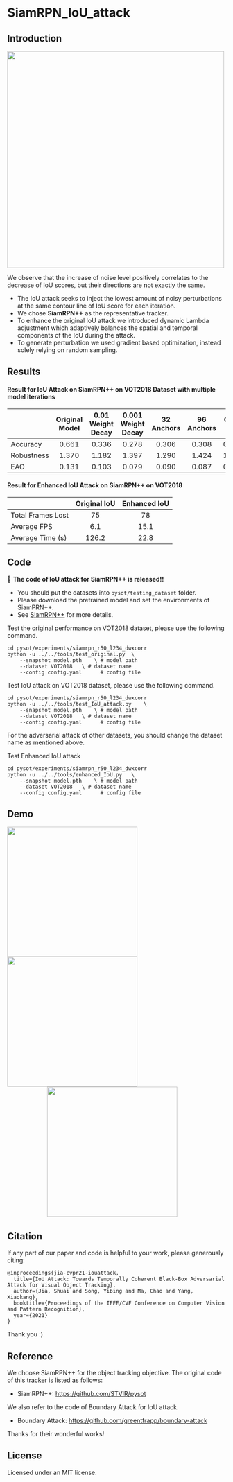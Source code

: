 # SiamRPN_IoU_attack



## Introduction

<img src="https://github.com/VISION-SJTU/IoUattack/blob/main/demo/intro.png" width='500'/><br/>

We observe that the increase of noise level positively correlates to the decrease of IoU scores, but their directions are not exactly the same.
- The IoU attack seeks to inject the lowest amount of noisy perturbations at the same contour line of IoU score for each iteration.
- We chose **SiamRPN++** as the representative tracker.
- To enhance the original IoU attack we introduced dynamic Lambda adjustment which adaptively balances the spatial and temporal components of the IoU
during the attack.
- To generate perturbation we used gradient based optimization, instead solely relying on random sampling.
  
## Results

 #### Result for IoU Attack on SiamRPN++ on VOT2018 Dataset with multiple model iterations
|                   | Original Model  |  0.01 Weight Decay  | 0.001 Weight Decay | 32 Anchors | 96 Anchors | Color OFF | Blur ON |
| ------------------| :------------:  | :---------------:   |:----------------:  |:--------:  |:---------: |:--------: |:-----:  |
| Accuracy          | 0.661           | 0.336               | 0.278              | 0.306      | 0.308      | 0.303     | 0.285   |
| Robustness        | 1.370           | 1.182               | 1.397              | 1.290      | 1.424      | 1.316     | 2.892   |
| EAO               | 0.131           | 0.103               | 0.079              | 0.090      | 0.087      | 0.077     | 0.037   |
 
 #### Result for Enhanced IoU Attack on SiamRPN++ on VOT2018
 |			| Original IoU	| Enhanced IoU	|
 | ------------------	| :------------:| :------------:|
 | Total Frames Lost	| 75		| 78		|
 | Average FPS		| 6.1		| 15.1		|
 | Average Time (s)	| 126.2		| 22.8		|
 
## Code
:herb: **The code of IoU attack for SiamRPN++ is released!!**
- You should put the datasets into ```pysot/testing_dataset``` folder.
- Please download the pretrained model and set the environments of SiamPRN++.
- See [SiamRPN++](https://github.com/STVIR/pysot) for more details.

Test the original performance on VOT2018 dataset, please use the following command.
```
cd pysot/experiments/siamrpn_r50_l234_dwxcorr
python -u ../../tools/test_original.py 	\
	--snapshot model.pth 	\ # model path
	--dataset VOT2018 	\ # dataset name
	--config config.yaml	  # config file
```
Test IoU attack on VOT2018 dataset, please use the following command.
```
cd pysot/experiments/siamrpn_r50_l234_dwxcorr
python -u ../../tools/test_IoU_attack.py 	\
	--snapshot model.pth 	\ # model path
	--dataset VOT2018 	\ # dataset name
	--config config.yaml	  # config file
```

For the adversarial attack of other datasets, you should change the dataset name as mentioned above.

Test Enhanced IoU attack
```
cd pysot/experiments/siamrpn_r50_l234_dwxcorr
python -u ../../tools/enhanced_IoU.py 	\
	--snapshot model.pth 	\ # model path
	--dataset VOT2018 	\ # dataset name
	--config config.yaml	  # config file
```

## Demo

<img src="https://github.com/VISION-SJTU/IoUattack/blob/main/demo/car_clean.gif" width='300'/>   <img src="https://github.com/VISION-SJTU/IoUattack/blob/main/demo/car_attack.gif" width='300'/><br/>
&emsp; &emsp;&emsp;&emsp;&emsp;&emsp; <img src="https://github.com/VISION-SJTU/IoUattack/blob/main/demo/legend.png" width='300'/><br/>


## Citation
If any part of our paper and code is helpful to your work, please generously citing: 
```
@inproceedings{jia-cvpr21-iouattack,
  title={IoU Attack: Towards Temporally Coherent Black-Box Adversarial Attack for Visual Object Tracking},
  author={Jia, Shuai and Song, Yibing and Ma, Chao and Yang, Xiaokang},
  booktitle={Proceedings of the IEEE/CVF Conference on Computer Vision and Pattern Recognition},
  year={2021}
}
```

Thank you :)

## Reference
We choose SiamRPN++ for the object tracking objective. 
The original code of this tracker is listed as follows:
- SiamRPN++: https://github.com/STVIR/pysot

We also refer to the code of Boundary Attack for IoU attack.
- Boundary Attack: https://github.com/greentfrapp/boundary-attack

Thanks for their wonderful works!

## License
Licensed under an MIT license.
